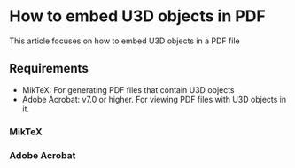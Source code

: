 # How to embed U3D objects in PDF

This article focuses on how to embed U3D objects in a PDF file

## Requirements

+ MikTeX: For generating PDF files that contain U3D objects
+ Adobe Acrobat: v7.0 or higher. For viewing PDF files with U3D objects in it.

### MikTeX

### Adobe Acrobat
